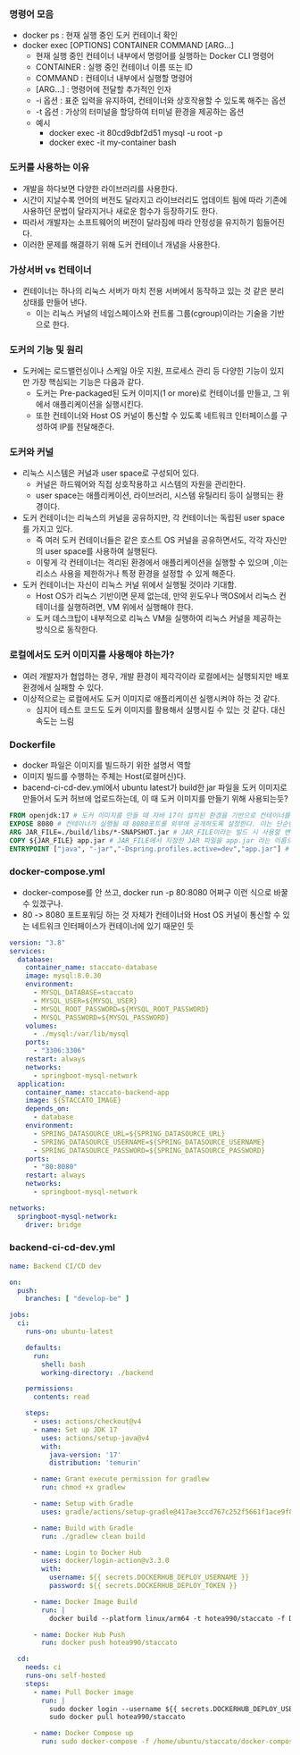 ### 명령어 모음
- docker ps : 현재 실행 중인 도커 컨테이너 확인
- docker exec [OPTIONS] CONTAINER COMMAND [ARG...]
  - 현재 실행 중인 컨테이너 내부에서 명령어를 실행하는 Docker CLI 명령어
  - CONTAINER : 실행 중인 컨테이너 이름 또는 ID
  - COMMAND : 컨테이너 내부에서 실행할 명령어
  - [ARG...] : 명령어에 전달할 추가적인 인자
  - -i 옵션 : 표준 입력을 유지하여, 컨테이너와 상호작용할 수 있도록 해주는 옵션
  - -t 옵션 : 가상의 터미널을 할당하여 터미널 환경을 제공하는 옵션
  - 예시
    - docker exec -it 80cd9dbf2d51 mysql -u root -p
    - docker exec -it my-container bash

### 도커를 사용하는 이유
- 개발을 하다보면 다양한 라이브러리를 사용한다.
- 시간이 지날수록 언어의 버전도 달라지고 라이브러리도 업데이트 됨에 따라 기존에 사용하던 문법이 달라지거나 새로운 함수가 등장하기도 한다.
- 따라서 개발자는 소프트웨어의 버전이 달라짐에 따라 안정성을 유지하기 힘들어진다.
- 이러한 문제를 해결하기 위해 도커 컨테이너 개념을 사용한다.

### 가상서버 vs 컨테이너
- 컨테이너는 하나의 리눅스 서버가 마치 전용 서버에서 동작하고 있는 것 같은 분리 상태를 만들어 낸다.
  - 이는 리눅스 커널의 네임스페이스와 컨트롤 그룹(cgroup)이라는 기술을 기반으로 한다.

### 도커의 기능 및 원리
- 도커에는 로드밸런싱이나 스케일 아웃 지원, 프로세스 관리 등 다양힌 기능이 있지만 가장 핵심되는 기능은 다음과 같다.
  - 도커는 Pre-packaged된 도커 이미지(1 or more)로 컨테이너를 만들고, 그 위에서 애플리케이션을 실행시킨다.
  - 또한 컨테이너와 Host OS 커널이 통신할 수 있도록 네트워크 인터페이스를 구성하여 IP를 전달해준다.

### 도커와 커널 
- 리눅스 시스템은 커널과 user space로 구성되어 있다.
  - 커널은 하드웨어와 직접 상호작용하고 시스템의 자원을 관리한다.
  - user space는 애플리케이션, 라이브러리, 시스템 유틸리티 등이 실행되는 환경이다.
- 도커 컨테이너는 리눅스의 커널을 공유하지만, 각 컨테이너는 독립된 user space를 가지고 있다.
  - 즉 여러 도커 컨테이너들은 같은 호스트 OS 커널을 공유하면서도, 각각 자신만의 user space를 사용하여 실행된다.
  - 이렇게 각 컨테이너는 격리된 환경에서 애플리케이션을 실행할 수 있으며 ,이는 리소스 사용을 제한하거나 특정 환경을 설정할 수 있게 해준다.
- 도커 컨테이너는 자신이 리눅스 커널 위에서 실행될 것이라 기대함.
  - Host OS가 리눅스 기반이면 문제 없는데, 만약 윈도우나 맥OS에서 리눅스 컨테이너를 실행하려면, VM 위에서 실행해야 한다.
  - 도커 데스크탑이 내부적으로 리눅스 VM을 실행하여 리눅스 커널을 제공하는 방식으로 동작한다.

### 로컬에서도 도커 이미지를 사용해야 하는가?
- 여러 개발자가 협업하는 경우, 개발 환경이 제각각이라 로컬에서는 실행되지만 배포 환경에서 실패할 수 있다.
- 이상적으로는 로컬에서도 도커 이미지로 애플리케이션 실행시켜야 하는 것 같다.
  - 심지어 테스트 코드도 도커 이미지를 활용해서 실행시킬 수 있는 것 같다. 대신 속도는 느림

### Dockerfile
- docker 파일은 이미지를 빌드하기 위한 설명서 역할
- 이미지 빌드를 수행하는 주체는 Host(로컬머신)다.
- bacend-ci-cd-dev.yml에서 ubuntu latest가 build한 jar 파일을 도커 이미지로 만들어서 도커 허브에 업로드하는데, 이 때 도커 이미지를 만들기 위해 사용되는듯?

```dockerfile
FROM openjdk:17 # 도커 이미지를 만들 때 자바 17이 설치된 환경을 기반으로 컨테이너를 생성한다.
EXPOSE 8080 # 컨테이너가 실행될 때 8080포트를 외부에 공개하도록 설정한다. 이는 단순한 문서화 역할이며, 실제 포트 바인딩은 docker run -p 옵션을 사용하여 설정해야 한다.
ARG JAR_FILE=./build/libs/*-SNAPSHOT.jar # JAR_FILE이라는 빌드 시 사용할 변수를 정의 
COPY ${JAR_FILE} app.jar # JAR_FILE에서 지정한 JAR 파일을 app.jar 라는 이름으로 컨테이너 내부에 복사. 즉 빌드된 애플리케이션 JAR 파일을 컨테이너 내부로 가져옴
ENTRYPOINT ["java", "-jar","-Dspring.profiles.active=dev","app.jar"] # 컨테이너가 실행될 때 실행할 명령어를 설정. 즉, 스프링부트 애플리케이션을 dev 프로파일로 실행하도록 설정

```

### docker-compose.yml
- docker-compose를 안 쓰고, docker run -p 80:8080 어쩌구 이런 식으로 바꿀 수 있겠구나.
- 80 -> 8080 포트포워딩 하는 것 자체가 컨테이너와 Host OS 커널이 통신할 수 있는 네트워크 인터페이스가 컨테이너에 있기 때문인 듯

```yaml
version: "3.8"
services:
  database:
    container_name: staccato-database
    image: mysql:8.0.30
    environment:
      - MYSQL_DATABASE=staccato
      - MYSQL_USER=${MYSQL_USER}
      - MYSQL_ROOT_PASSWORD=${MYSQL_ROOT_PASSWORD}
      - MYSQL_PASSWORD=${MYSQL_PASSWORD}
    volumes:
      - ./mysql:/var/lib/mysql
    ports:
      - "3306:3306"
    restart: always
    networks:
      - springboot-mysql-network
  application:
    container_name: staccato-backend-app
    image: ${STACCATO_IMAGE}
    depends_on:
      - database
    environment:
      - SPRING_DATASOURCE_URL=${SPRING_DATASOURCE_URL}
      - SPRING_DATASOURCE_USERNAME=${SPRING_DATASOURCE_USERNAME}
      - SPRING_DATASOURCE_PASSWORD=${SPRING_DATASOURCE_PASSWORD}
    ports:
      - "80:8080"
    restart: always
    networks:
      - springboot-mysql-network

networks:
  springboot-mysql-network:
    driver: bridge

```

### backend-ci-cd-dev.yml
```yaml
name: Backend CI/CD dev

on:
  push:
    branches: [ "develop-be" ]

jobs:
  ci:
    runs-on: ubuntu-latest

    defaults:
      run:
        shell: bash
        working-directory: ./backend

    permissions:
      contents: read

    steps:
      - uses: actions/checkout@v4
      - name: Set up JDK 17
        uses: actions/setup-java@v4
        with:
          java-version: '17'
          distribution: 'temurin'

      - name: Grant execute permission for gradlew
        run: chmod +x gradlew

      - name: Setup with Gradle
        uses: gradle/actions/setup-gradle@417ae3ccd767c252f5661f1ace9f835f9654f2b5 # v3.1.0

      - name: Build with Gradle
        run: ./gradlew clean build

      - name: Login to Docker Hub
        uses: docker/login-action@v3.3.0
        with:
          username: ${{ secrets.DOCKERHUB_DEPLOY_USERNAME }}
          password: ${{ secrets.DOCKERHUB_DEPLOY_TOKEN }}

      - name: Docker Image Build
        run: |
          docker build --platform linux/arm64 -t hotea990/staccato -f Dockerfile .

      - name: Docker Hub Push
        run: docker push hotea990/staccato

  cd:
    needs: ci
    runs-on: self-hosted
    steps:
      - name: Pull Docker image
        run: |
          sudo docker login --username ${{ secrets.DOCKERHUB_DEPLOY_USERNAME }} --password ${{ secrets.DOCKERHUB_DEPLOY_TOKEN }}
          sudo docker pull hotea990/staccato

      - name: Docker Compose up
        run: sudo docker-compose -f /home/ubuntu/staccato/docker-compose.yml up -d

```
